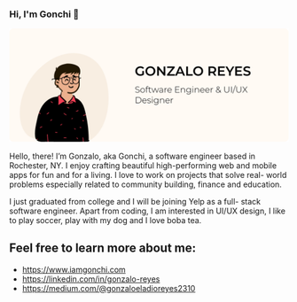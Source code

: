 ### Hi, I'm Gonchi 👋

<!--
**gonzen2310/gonzen2310** is a ✨ _special_ ✨ repository because its `README.md` (this file) appears on your GitHub profile.

Here are some ideas to get you started:

- 🔭 I’m currently working on ...
- 🌱 I’m currently learning ...
- 👯 I’m looking to collaborate on ...
- 🤔 I’m looking for help with ...
- 💬 Ask me about ...
- 📫 How to reach me: ...
- 😄 Pronouns: ...
- ⚡ Fun fact: ...
-->

![alt text](gonchi-github-readme.png)

Hello, there! I’m Gonzalo, aka Gonchi, a software engineer based in Rochester, NY. I enjoy crafting beautiful high-performing web and mobile apps for fun and for a living. I love to work on projects that solve real- world problems especially related to community building, finance and education.

I just graduated from college and I will be joining Yelp as a full- stack software engineer.  Apart from coding, I am interested in UI/UX design, I like to play soccer, play with my dog and I love boba tea.

## Feel free to learn more about me:
- https://www.iamgonchi.com
- https://linkedin.com/in/gonzalo-reyes
- https://medium.com/@gonzaloeladioreyes2310
